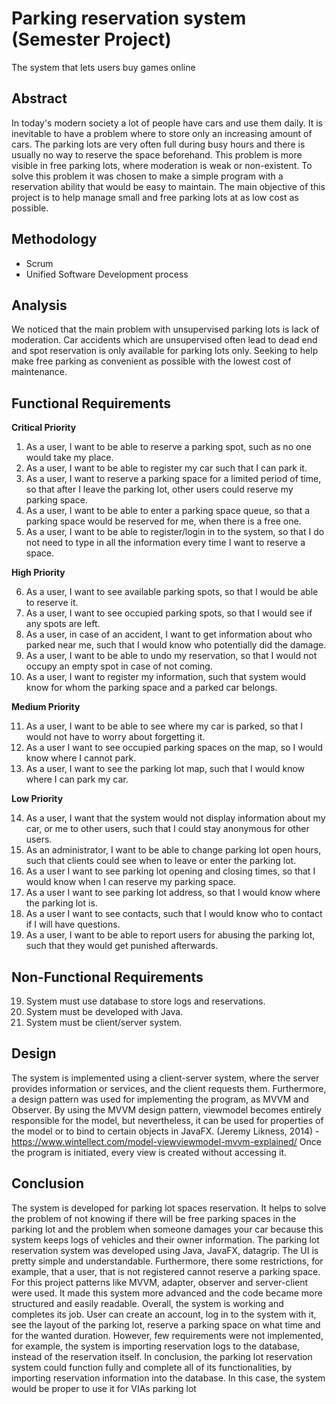 # Parking reservation system (Semester Project)
The system that lets users buy games online

## Abstract
In today's modern society a lot of people have cars and use them daily. It is inevitable
to have a problem where to store only an increasing amount of cars. The parking lots
are very often full during busy hours and there is usually no way to reserve the space
beforehand. This problem is more visible in free parking lots, where moderation is weak
or non-existent. To solve this problem it was chosen to make a simple program with a
reservation ability that would be easy to maintain. The main objective of this project is
to help manage small and free parking lots at as low cost as possible.

## Methodology
* Scrum
* Unified Software Development process

## Analysis
We noticed that the main problem with unsupervised parking lots is lack of moderation.
Car accidents which are unsupervised often lead to dead end and spot reservation is
only available for parking lots only. Seeking to help make free parking as convenient as
possible with the lowest cost of maintenance.


## Functional Requirements
**Critical Priority**
1. As a user, I want to be able to reserve a parking spot, such as no one would
take my place.
2. As a user, I want to be able to register my car such that I can park it.
3. As a user, I want to reserve a parking space for a limited period of time, so that
after I leave the parking lot, other users could reserve my parking space.
4. As a user, I want to be able to enter a parking space queue, so that a parking
space would be reserved for me, when there is a free one.
5. As a user, I want to be able to register/login in to the system, so that I do not
need to type in all the information every time I want to reserve a space.


**High Priority**

6. As a user, I want to see available parking spots, so that I would be able to
reserve it.
7. As a user, I want to see occupied parking spots, so that I would see if any spots
are left.
8. As a user, in case of an accident, I want to get information about who parked
near me, such that I would know who potentially did the damage.
9. As a user, I want to be able to undo my reservation, so that I would not occupy
an empty spot in case of not coming.
10. As a user, I want to register my information, such that system would know for
whom the parking space and a parked car belongs.


**Medium Priority**

11. As a user, I want to be able to see where my car is parked, so that I would not
have to worry about forgetting it.
12. As a user I want to see occupied parking spaces on the map, so I would know
where I cannot park.
13. As a user, I want to see the parking lot map, such that I would know where I can
park my car.


**Low Priority**

14. As a user, I want that the system would not display information about my car, or
me to other users, such that I could stay anonymous for other users.
15. As an administrator, I want to be able to change parking lot open hours, such
that clients could see when to leave or enter the parking lot.
16. As a user I want to see parking lot opening and closing times, so that I would
know when I can reserve my parking space.
17. As a user I want to see parking lot address, so that I would know where the
parking lot is.
18. As a user I want to see contacts, such that I would know who to contact if I will
have questions.
19. As a user, I want to be able to report users for abusing the parking lot, such that
they would get punished afterwards.

## Non-Functional Requirements
19. System must use database to store logs and reservations.
20. System must be developed with Java.
21. System must be client/server system.

## Design
The system is implemented using a client-server system, where the server provides
information or services, and the client requests them.
Furthermore, a design pattern was used for implementing the program, as MVVM and
Observer. By using the MVVM design pattern, viewmodel becomes entirely responsible for the
model, but nevertheless, it can be used for properties of the model or to bind to certain
objects in JavaFX. (Jeremy Likness, 2014) - https://www.wintellect.com/model-viewviewmodel-mvvm-explained/
Once the program is initiated, every view is created without accessing it.



## Conclusion
The system is developed for parking lot spaces reservation. It helps to solve the
problem of not knowing if there will be free parking spaces in the parking lot and the
problem when someone damages your car because this system keeps logs of vehicles
and their owner information. The parking lot reservation system was developed using
Java, JavaFX, datagrip. The UI is pretty simple and understandable. Furthermore,
there some restrictions, for example, that a user, that is not registered cannot reserve a
parking space. For this project patterns like MVVM, adapter, observer and server-client
were used. It made this system more advanced and the code became more structured
and easily readable. Overall, the system is working and completes its job. User can
create an account, log in to the system with it, see the layout of the parking lot, reserve
a parking space on what time and for the wanted duration. However, few requirements
were not implemented, for example, the system is importing reservation logs to the
database, instead of the reservation itself. In conclusion, the parking lot reservation
system could function fully and complete all of its functionalities, by importing
reservation information into the database. In this case, the system would be proper to
use it for VIAs parking lot
